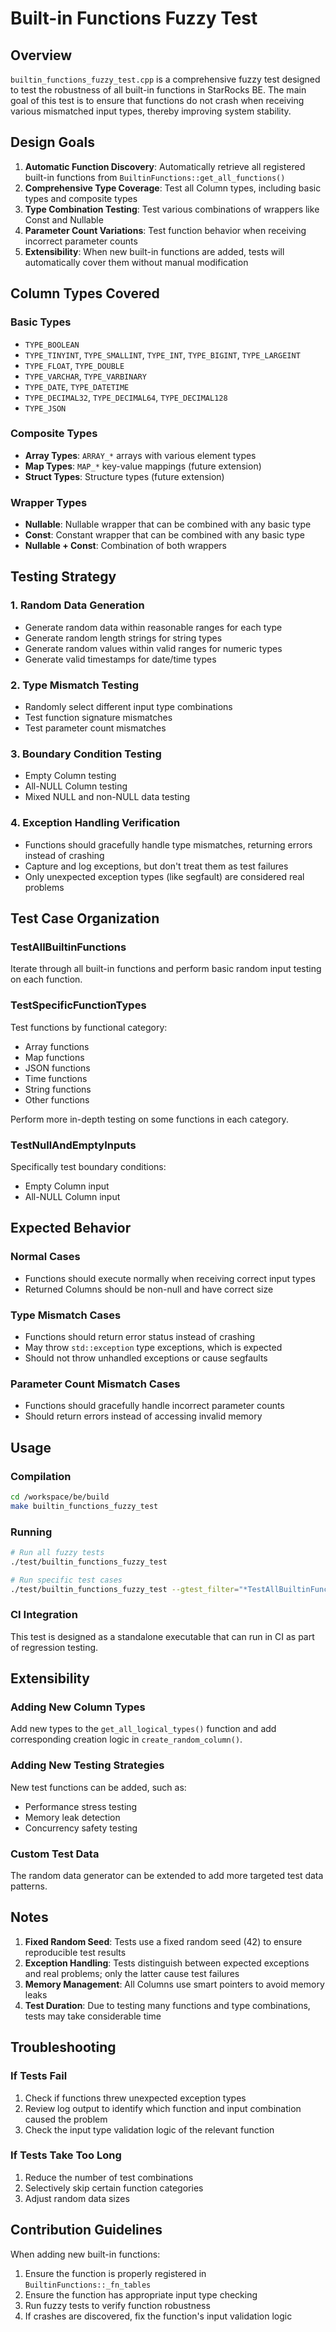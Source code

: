 # Built-in Functions Fuzzy Test

## Overview

`builtin_functions_fuzzy_test.cpp` is a comprehensive fuzzy test designed to test the robustness of all built-in functions in StarRocks BE. The main goal of this test is to ensure that functions do not crash when receiving various mismatched input types, thereby improving system stability.

## Design Goals

1. **Automatic Function Discovery**: Automatically retrieve all registered built-in functions from `BuiltinFunctions::get_all_functions()`
2. **Comprehensive Type Coverage**: Test all Column types, including basic types and composite types
3. **Type Combination Testing**: Test various combinations of wrappers like Const and Nullable
4. **Parameter Count Variations**: Test function behavior when receiving incorrect parameter counts
5. **Extensibility**: When new built-in functions are added, tests will automatically cover them without manual modification

## Column Types Covered

### Basic Types
- `TYPE_BOOLEAN`
- `TYPE_TINYINT`, `TYPE_SMALLINT`, `TYPE_INT`, `TYPE_BIGINT`, `TYPE_LARGEINT`
- `TYPE_FLOAT`, `TYPE_DOUBLE`
- `TYPE_VARCHAR`, `TYPE_VARBINARY`
- `TYPE_DATE`, `TYPE_DATETIME`
- `TYPE_DECIMAL32`, `TYPE_DECIMAL64`, `TYPE_DECIMAL128`
- `TYPE_JSON`

### Composite Types
- **Array Types**: `ARRAY_*` arrays with various element types
- **Map Types**: `MAP_*` key-value mappings (future extension)
- **Struct Types**: Structure types (future extension)

### Wrapper Types
- **Nullable**: Nullable wrapper that can be combined with any basic type
- **Const**: Constant wrapper that can be combined with any basic type
- **Nullable + Const**: Combination of both wrappers

## Testing Strategy

### 1. Random Data Generation
- Generate random data within reasonable ranges for each type
- Generate random length strings for string types
- Generate random values within valid ranges for numeric types
- Generate valid timestamps for date/time types

### 2. Type Mismatch Testing
- Randomly select different input type combinations
- Test function signature mismatches
- Test parameter count mismatches

### 3. Boundary Condition Testing
- Empty Column testing
- All-NULL Column testing
- Mixed NULL and non-NULL data testing

### 4. Exception Handling Verification
- Functions should gracefully handle type mismatches, returning errors instead of crashing
- Capture and log exceptions, but don't treat them as test failures
- Only unexpected exception types (like segfault) are considered real problems

## Test Case Organization

### TestAllBuiltinFunctions
Iterate through all built-in functions and perform basic random input testing on each function.

### TestSpecificFunctionTypes
Test functions by functional category:
- Array functions
- Map functions  
- JSON functions
- Time functions
- String functions
- Other functions

Perform more in-depth testing on some functions in each category.

### TestNullAndEmptyInputs
Specifically test boundary conditions:
- Empty Column input
- All-NULL Column input

## Expected Behavior

### Normal Cases
- Functions should execute normally when receiving correct input types
- Returned Columns should be non-null and have correct size

### Type Mismatch Cases
- Functions should return error status instead of crashing
- May throw `std::exception` type exceptions, which is expected
- Should not throw unhandled exceptions or cause segfaults

### Parameter Count Mismatch Cases
- Functions should gracefully handle incorrect parameter counts
- Should return errors instead of accessing invalid memory

## Usage

### Compilation
```bash
cd /workspace/be/build
make builtin_functions_fuzzy_test
```

### Running
```bash
# Run all fuzzy tests
./test/builtin_functions_fuzzy_test

# Run specific test cases
./test/builtin_functions_fuzzy_test --gtest_filter="*TestAllBuiltinFunctions*"
```

### CI Integration
This test is designed as a standalone executable that can run in CI as part of regression testing.

## Extensibility

### Adding New Column Types
Add new types to the `get_all_logical_types()` function and add corresponding creation logic in `create_random_column()`.

### Adding New Testing Strategies
New test functions can be added, such as:
- Performance stress testing
- Memory leak detection
- Concurrency safety testing

### Custom Test Data
The random data generator can be extended to add more targeted test data patterns.

## Notes

1. **Fixed Random Seed**: Tests use a fixed random seed (42) to ensure reproducible test results
2. **Exception Handling**: Tests distinguish between expected exceptions and real problems; only the latter cause test failures
3. **Memory Management**: All Columns use smart pointers to avoid memory leaks
4. **Test Duration**: Due to testing many functions and type combinations, tests may take considerable time

## Troubleshooting

### If Tests Fail
1. Check if functions threw unexpected exception types
2. Review log output to identify which function and input combination caused the problem
3. Check the input type validation logic of the relevant function

### If Tests Take Too Long
1. Reduce the number of test combinations
2. Selectively skip certain function categories
3. Adjust random data sizes

## Contribution Guidelines

When adding new built-in functions:
1. Ensure the function is properly registered in `BuiltinFunctions::_fn_tables`
2. Ensure the function has appropriate input type checking
3. Run fuzzy tests to verify function robustness
4. If crashes are discovered, fix the function's input validation logic